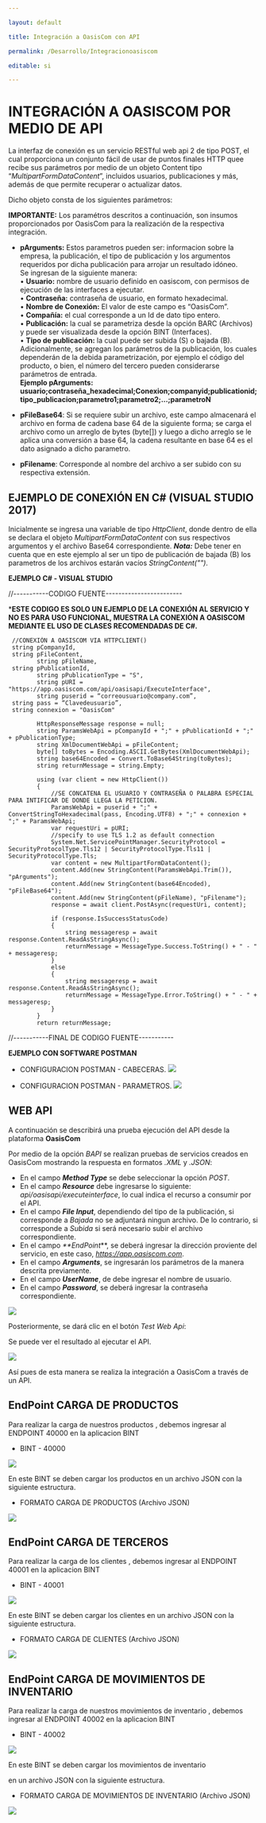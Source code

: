 ```yaml
---

layout: default  

title: Integración a OasisCom con API  

permalink: /Desarrollo/Integracionoasiscom  

editable: si  

---
```


# INTEGRACIÓN A OASISCOM POR MEDIO DE API  

La interfaz de conexión es un servicio RESTful web api 2 de tipo POST, el cual proporciona un conjunto fácil de usar de puntos finales HTTP quee recibe sus parámetros por medio de un objeto Content tipo  “_MultipartFormDataContent_”, incluidos usuarios, publicaciones y más, además de que permite recuperar o actualizar datos.  

Dicho objeto consta de los siguientes parámetros:  

**IMPORTANTE:** Los paramétros descritos a continuación, son insumos proporcionados por OasisCom para la realización de la respectiva integración.  
*  **pArguments:** Estos parametros pueden ser: informacion sobre la empresa, la publicación, el tipo de publicación y los argumentos requeridos por dicha publicación para arrojar un resultado idóneo.  
Se ingresan de la siguiente manera:  
•	**Usuario:** nombre de usuario definido en oasiscom, con permisos de ejecución de las interfaces a ejecutar.  
•	**Contraseña:** contraseña de usuario, en formato hexadecimal.  
•	**Nombre de Conexión:** El valor de este campo es “OasisCom”.  
•	**Compañía:** el cual corresponde a un Id de dato tipo entero.  
•	**Publicación:** la cual se parametriza desde la opción BARC (Archivos) y puede ser 		 visualizada desde la opción BINT (Interfaces).  
•	**Tipo de publicación:** la cual puede ser subida (S) o bajada (B).  
Adicionalmente, se agregan los parámetros de la publicación, los cuales dependerán de la debida parametrización, por ejemplo el código del producto, o bien, el número del tercero pueden considerarse parámetros de entrada.  
**Ejemplo pArguments:** 
**usuario;contraseña_hexadecimal;Conexion;companyid;publicationid;tipo_publicacion;parametro1;parametro2;...;parametroN**
        

* **pFileBase64**: Si se requiere subir un archivo, este campo almacenará el archivo en forma de cadena base 64 de la siguiente forma; se carga el archivo como un arreglo de bytes (byte[]) y luego a dicho arreglo se le aplica  una conversión a base 64, la cadena resultante en base 64 es el dato asignado a dicho parametro.

* **pFilename**: Corresponde al nombre del archivo a ser subido con su respectiva extensión.

## EJEMPLO DE CONEXIÓN EN C# (VISUAL STUDIO 2017)

Inicialmente se ingresa una variable de tipo _HttpClient_, donde dentro de ella se declara el objeto _MultipartFormDataContent_ con sus respectivos argumentos y el archivo Base64 correspondiente. _**Nota:**_ Debe tener en cuenta que en este ejemplo al ser un tipo de publicación de bajada (B) los parametros de los archivos estarán vacíos _StringContent("")_.

        
**EJEMPLO C# - VISUAL STUDIO**


//-----------CODIGO FUENTE------------------------

***ESTE CODIGO ES SOLO UN EJEMPLO DE LA CONEXIÓN AL SERVICIO Y NO ES PARA USO FUNCIONAL,
MUESTRA LA CONEXIÓN A OASISCOM MEDIANTE EL USO DE CLASES RECOMENDADAS DE C#.**

     //CONEXIÓN A OASISCOM VIA HTTPCLIENT()
     string pCompanyId,
     string pFileContent,
            string pFileName,
     string pPublicationId,
            string pPublicationType = "S",
            string pURI = "https://app.oasiscom.com/api/oasisapi/ExecuteInterface",
            string puserid = “correousuario@company.com”,
     string pass = “Clavedeusuario”,
     string connexion = "OasisCom"

            HttpResponseMessage response = null;
            string ParamsWebApi = pCompanyId + ";" + pPublicationId + ";" + pPublicationType;
            string XmlDocumentWebApi = pFileContent;
            byte[] toBytes = Encoding.ASCII.GetBytes(XmlDocumentWebApi);
            string base64Encoded = Convert.ToBase64String(toBytes);
            string returnMessage = string.Empty;

            using (var client = new HttpClient())
            {
                //SE CONCATENA EL USUARIO Y CONTRASEÑA O PALABRA ESPECIAL PARA INTIFICAR DE DONDE LLEGA LA PETICION. 
                ParamsWebApi = puserid + ";" + ConvertStringToHexadecimal(pass, Encoding.UTF8) + ";" + connexion + ";" + ParamsWebApi;
                var requestUri = pURI;
                //specify to use TLS 1.2 as default connection
                System.Net.ServicePointManager.SecurityProtocol = SecurityProtocolType.Tls12 | SecurityProtocolType.Tls11 | SecurityProtocolType.Tls;
                var content = new MultipartFormDataContent();
                content.Add(new StringContent(ParamsWebApi.Trim()), "pArguments");
                content.Add(new StringContent(base64Encoded), "pFileBase64");
                content.Add(new StringContent(pFileName), "pFilename");
                response = await client.PostAsync(requestUri, content);

                if (response.IsSuccessStatusCode)
                {
                    string messageresp = await response.Content.ReadAsStringAsync();
                    returnMessage = MessageType.Success.ToString() + " - " + messageresp;
                }
                else
                {
                    string messageresp = await response.Content.ReadAsStringAsync();
                    returnMessage = MessageType.Error.ToString() + " - " + messageresp;
                }
            }
            return returnMessage;
        
//-----------FINAL DE CODIGO FUENTE-----------

**EJEMPLO CON SOFTWARE POSTMAN** 

* CONFIGURACION POSTMAN - CABECERAS.
![](postman1.png)

* CONFIGURACION POSTMAN - PARAMETROS.
![](postman2.png)


## WEB API 

A continuación se describirá una prueba ejecución del API desde la plataforma **OasisCom** 

Por medio de la opción _BAPI_ se realizan pruebas de servicios creados en OasisCom mostrando la respuesta en formatos _.XML_ y _.JSON_: 

* En el campo _**Method Type**_ se debe seleccionar la opción _POST_.
* En el campo _**Resource**_ debe ingresarse lo siguiente: _api/oasisapi/executeinterface_, lo cual indica el recurso a consumir por el API.
* En el campo _**File Input**_, dependiendo del tipo de la publicación, si corresponde a _Bajada_ no se adjuntará ningun archivo. De lo contrario, si corresponde a _Subida_ si será necesario subir el archivo correspondiente.
* En el campo _**EndPoint_**, se deberá ingresar la dirección proviente del servicio, en este caso, _https://app.oasiscom.com_.
* En el campo _**Arguments**_, se ingresarán los parámetros de la manera descrita previamente.
* En el campo _**UserName**_, de debe ingresar el nombre de usuario.
* En el campo _**Password**_, se deberá ingresar la contraseña correspondiente.

![](InteImg2.png)

Posteriormente, se dará clic en el botón _Test Web Api_:

Se puede ver el resultado al ejecutar el API.

![](InteImg3.png)

Así pues de esta manera se realiza la integración a OasisCom a través de un API.

## EndPoint CARGA DE PRODUCTOS

Para realizar la carga de nuestros productos , debemos ingresar al ENDPOINT 40000 en la aplicacion BINT

* BINT  - 40000
  
![](BINT-40000.png)

En este BINT se deben cargar los productos en un archivo JSON con la siguiente estructura.

* FORMATO CARGA DE PRODUCTOS (Archivo JSON)
  
![](products-40000.png)


## EndPoint CARGA DE TERCEROS

Para realizar la carga de los clientes , debemos ingresar al ENDPOINT 40001 en la aplicacion BINT

* BINT  - 40001
  
![](terceros-40001.png)

En este BINT se deben cargar los clientes
 en un archivo JSON con la siguiente estructura.

* FORMATO CARGA DE CLIENTES (Archivo JSON)
  
![](cliente-40001.png)


## EndPoint CARGA DE MOVIMIENTOS DE INVENTARIO

Para realizar la carga de nuestros movimientos de inventario , debemos ingresar al ENDPOINT 40002 en la aplicacion BINT

* BINT  - 40002
  
![](bint-40002.png)

En este BINT se deben cargar los movimientos de inventario

 en un archivo JSON con la siguiente estructura.

* FORMATO CARGA DE MOVIMIENTOS DE INVENTARIO (Archivo JSON)
  
![](movimiento-40002.png)

